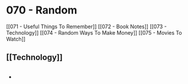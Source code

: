 # 070 - Random


[[071 - Useful Things To Remember]]
[[072 - Book Notes]]
[[073 - Technology]]
[[074 - Random Ways To Make Money]]
[[075 - Movies To Watch]]






## [[Technology]]
```button
```


-